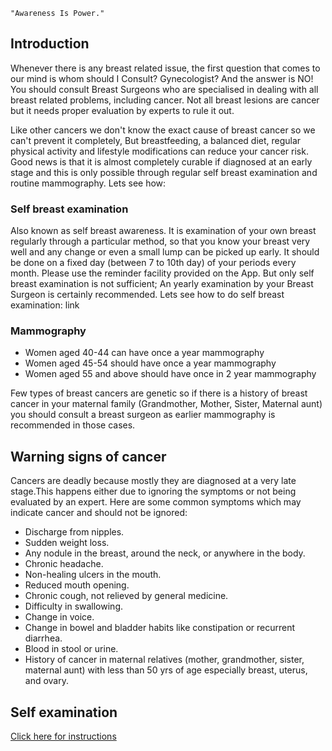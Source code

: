 `"Awareness Is Power."`

## Introduction

Whenever there is any breast related issue, the first question that comes to our mind is whom should I Consult? Gynecologist? And the answer is NO! You should consult Breast Surgeons who are specialised in dealing with all breast related problems, including cancer. Not all breast lesions are cancer but it needs proper evaluation by experts to rule it out.

Like other cancers we don't know the exact cause of breast cancer so we can't prevent it completely, But breastfeeding, a balanced diet, regular physical activity and lifestyle modifications can reduce your cancer risk. Good news is that it is almost completely curable if diagnosed at an early stage and this is only possible through regular self breast examination and routine mammography. Lets see how:

### Self breast examination

Also known as self breast awareness. It is examination of your own breast regularly through a particular method, so that you know your breast very well and any change or even a small lump can be picked up early.
It should be done on a fixed day (between 7 to 10th day) of your periods every month. Please use the reminder facility provided on the App. But only self breast examination is not sufficient; An yearly examination by your Breast Surgeon is certainly recommended. 
Lets see how to do self  breast examination:
link 


### Mammography

- Women aged 40-44 can have once a year mammography
- Women aged 45-54 should have once a year mammography
- Women aged 55 and above should have once in 2 year mammography

Few types of breast cancers are genetic so if there is a history of breast cancer in your maternal family (Grandmother, Mother, Sister, Maternal aunt) you should consult a breast surgeon as earlier mammography is recommended in those cases.

## Warning signs of cancer

Cancers are deadly because mostly they are diagnosed at a very late stage.This happens either due to ignoring the symptoms or not being evaluated by an expert. Here are some common symptoms which may indicate cancer and should not be ignored:

- Discharge from nipples.
- Sudden weight loss.
- Any nodule in the breast, around the neck, or anywhere in the body.
- Chronic headache.
- Non-healing ulcers in the mouth.
- Reduced mouth opening.
- Chronic cough, not relieved by general medicine.
- Difficulty in swallowing.
- Change in voice.
- Change in bowel and bladder habits like constipation or recurrent diarrhea.
- Blood in stool or urine.
- History of cancer in maternal relatives (mother, grandmother, sister, maternal aunt) with less than 50 yrs of age especially breast, uterus, and ovary.

## Self examination

[Click here for instructions](https://canprotectfoundation.com/breast-self-examination-in-hindi/)
